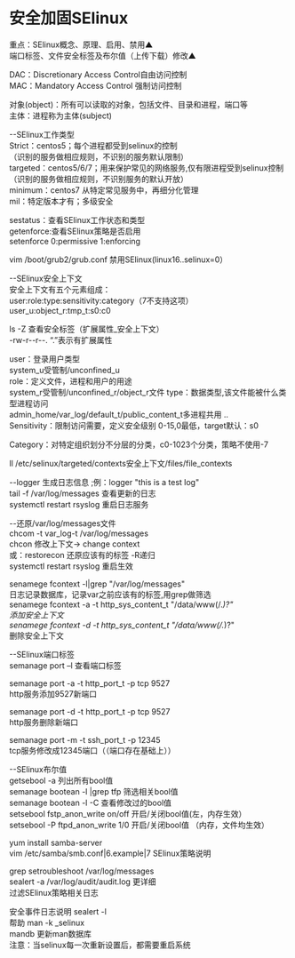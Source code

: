 安全加固SElinux
==

重点：SElinux概念、原理、启用、禁用▲  
      端口标签、文件安全标签及布尔值（上传下载）修改▲  
 
DAC：Discretionary Access Control自由访问控制  
MAC：Mandatory Access Control 强制访问控制  

对象(object)：所有可以读取的对象，包括文件、目录和进程，端口等    
主体：进程称为主体(subject)    


--SElinux工作类型    
Strict：centos5；每个进程都受到selinux的控制    
（识别的服务做相应规则，不识别的服务默认限制）    
targeted：centos5/6/7；用来保护常见的网络服务,仅有限进程受到selinux控制  
（识别的服务做相应规则，不识别服务的默认开放）  
minimum：centos7 从特定常见服务中，再细分化管理  
mil：特定版本才有；多级安全  

sestatus：查看SElinux工作状态和类型   
getenforce:查看SElinux策略是否启用  
setenforce  0:permissive   1:enforcing    
  
vim /boot/grub2/grub.conf 禁用SElinux(linux16..selinux=0）  

--SElinux安全上下文  
安全上下文有五个元素组成：  
user:role:type:sensitivity:category（7不支持这项）  
user_u:object_r:tmp_t:s0:c0  

ls -Z 查看安全标签（扩展属性_安全上下文）  
-rw-r--r--. “.”表示有扩展属性  

user：登录用户类型   
	system_u受管制/unconfined_u  
role：定义文件，进程和用户的用途   
	system_r受管制/unconfined_r/object_r文件 
type：数据类型,该文件能被什么类型进程访问  
	admin_home/var_log/default_t/public_content_t多进程共用 ..  
Sensitivity：限制访问需要，定义安全级别  0-15,0最低，target默认：s0  
	
Category：对特定组织划分不分层的分类，c0-1023个分类，策略不使用-7  

ll /etc/selinux/targeted/contexts安全上下文/files/file_contexts  
  
--logger 生成日志信息 ;例：logger "this is a test log"  
  tail -f /var/log/messages 查看更新的日志    
  systemctl restart rsyslog 重启日志服务  

--还原/var/log/messages文件  
	chcom -t var_log-t /var/log/messages  
	chcon 修改上下文→ change context  
   或：restorecon  还原应该有的标签 -R递归  
         systemctl restart rsyslog 重启生效  


senamege fcontext -l|grep "/var/log/messages"   
日志记录数据库，记录var之前应该有的标签,用grep做筛选  
senamege fcontext -a -t http_sys_content_t "/data/www(/.*)?"  
添加安全上下文  
senamege fcontext -d -t http_sys_content_t "/data/www(/.*)?"  
删除安全上下文  
  

--SElinux端口标签  
semanage port –l  查看端口标签  
  
semanage port -a -t http_port_t -p tcp 9527   
http服务添加9527新端口  

semanage port -d -t http_port_t -p tcp 9527   
http服务删除新端口  

semanage port -m -t ssh_port_t -p 12345  
tcp服务修改成12345端口（（端口存在基础上））  


--SElinux布尔值  
getsebool -a 列出所有bool值  
semanage bootean -l |grep tfp 筛选相关bool值  
semanage bootean -l -C 查看修改过的bool值  
setsebool fstp_anon_write on/off  开启/关闭bool值(左，内存生效）  
setsebool -P ftpd_anon_write 1/0  开启/关闭bool值 （内存，文件均生效）  
 
yum install samba-server    
vim /etc/samba/smb.conf|6.example|7  SElinux策略说明  

grep setroubleshoot /var/log/messages  
sealert -a /var/log/audit/audit.log 更详细    
过滤SElinux策略相关日志  

安全事件日志说明 sealert -l   
帮助 man -k _selinux  
mandb 更新man数据库  
注意：当selinux每一次重新设置后，都需要重启系统  


&emsp;  &nbsp;
